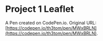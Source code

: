 # Project 1 Leaflet

A Pen created on CodePen.io. Original URL: [https://codepen.io/th3tom/pen/MWxBRLN](https://codepen.io/th3tom/pen/MWxBRLN).

